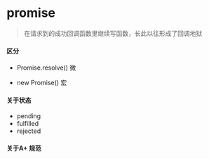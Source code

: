 # promise


> 在请求到的成功回调函数里继续写函数，长此以往形成了回调地狱


#### 区分



+ Promise.resolve() 微

+ new Promise() 宏

#### 关于状态

+ pending
+ fulfilled
+ rejected


#### 关于A+ 规范